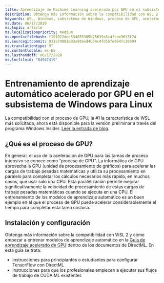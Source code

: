 ```yaml
---
title: Aprendizaje de Machine Learning acelerado por GPU en el subsistema de Windows para Linux
description: Obtenga más información sobre la compatibilidad con WSL 2 para NVIDIA CUDA, DirectML, Tensorflow y PyTorch.
keywords: WSL, Windows, subsistema de Windows, proceso de GPU, aceleración de GPU, NVIDIA, CUDA, DirectML, Tensorflow, PyTorch, NVIDIA CUDA Preview, controlador de GPU, NVIDIA Container Toolkit, Docker
ms.date: 06/17/2020
ms.topic: article
ms.localizationpriority: medium
ms.openlocfilehash: f101022dec534055905b25619a6c4fcee36f3f7d
ms.sourcegitcommit: 031a74801e03a90aed4b34c4fd5bfe964fc30994
ms.translationtype: MT
ms.contentlocale: es-ES
ms.lasthandoff: 06/17/2020
ms.locfileid: "84947419"
---
```

# <a name="gpu-accelerated-machine-learning-training-in-the-windows-subsystem-for-linux"></a>Entrenamiento de aprendizaje automático acelerado por GPU en el subsistema de Windows para Linux

La compatibilidad con el proceso de GPU, la #1 la característica de WSL más solicitada, ahora está disponible para la versión preliminar a través del programa Windows Insider. [Leer la entrada de blog](https://blogs.windows.com/windowsdeveloper/?p=55781).

## <a name="what-is-gpu-compute"></a>¿Qué es el proceso de GPU?

En general, el uso de la aceleración de GPU para las tareas de proceso intensivo se conoce como "proceso de GPU". La informática de GPU aprovecha la GPU (unidad de procesamiento de gráficos) para acelerar las cargas de trabajo pesadas matemáticas y utiliza su procesamiento en paralelo para completar los cálculos necesarios más rápido, en muchos casos, que usar solo una CPU. Esta paralelización permite mejorar significativamente la velocidad de procesamiento de estas cargas de trabajo pesadas matemáticas cuando se ejecuta en una CPU. El entrenamiento de los modelos de aprendizaje automático es un buen ejemplo en el que el proceso de GPU puede acelerar considerablemente el tiempo para completar esta tarea costosa.

## <a name="install-and-set-up"></a>Instalación y configuración

Obtenga más información sobre la compatibilidad con WSL 2 y cómo empezar a entrenar modelos de aprendizaje automático en la [Guía de aprendizaje acelerado de GPU](https://docs.microsoft.com/windows/win32/direct3d12/gpu-accelerated-training) dentro de los documentos de DirectML. En esta guía se trata:

* Instrucciones para principiantes o estudiantes para configurar TensorFlow con DirectML
* Instrucciones para que los profesionales empiecen a ejecutar sus flujos de trabajo de CUDA ML existentes
